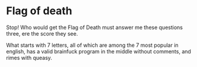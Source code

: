 # Flag of death

Stop! Who would get the Flag of Death must answer me these questions three, ere
the score they see.

What starts with 7 letters, all of which are among the 7 most popular in
english, has a valid brainfuck program in the middle without comments, and rimes
with queasy.

